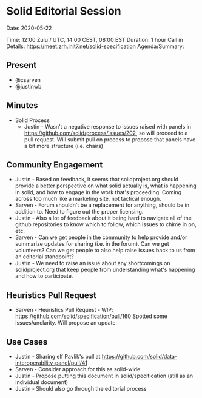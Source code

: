 # Solid Editorial Session

Date: 2020-05-22

Time: 12:00 Zulu / UTC, 14:00 CEST, 08:00 EST
Duration: 1 hour
Call in Details: https://meet.zrh.init7.net/solid-specification
Agenda/Summary:

## Present
* @csarven
* @justinwb

## Minutes
* Solid Process
  * Justin - Wasn't a negative response to issues raised with panels in https://github.com/solid/process/issues/202, so will proceed to a pull request. Will submit pull on process to propose that panels have a bit more structure (i.e. chairs)

## Community Engagement

* Justin - Based on feedback, it seems that solidproject.org should provide a better perspective on what solid actually is, what is happening in solid, and how to engage in the work that's proceeding. Coming across too much like a marketing site, not tactical enough.
* Sarven - Forum shouldn't be a replacement for anything, should be in addition to. Need to figure out the proper licensing.
* Justin - Also a lot of feedback about it being hard to navigate all of the github repositories to know which to follow, which issues to chime in on, etc.
* Sarven - Can we get people in the community to help provide and/or summarize updates for sharing (i.e. in the forum). Can we get volunteers? Can we get people to also help raise issues back to us from an editorial standpoint?
* Justin - We need to raise an issue about any shortcomings on solidproject.org that keep people from understanding what's happening and how to participate.

## Heuristics Pull Request
* Sarven - Heuristics Pull Request - WIP: https://github.com/solid/specification/pull/160
  Spotted some issues/unclarity. Will propose an update.

## Use Cases

* Justin - Sharing elf Pavlik's pull at https://github.com/solid/data-interoperability-panel/pull/41
* Sarven - Consider approach for this as solid-wide
* Justin - Propose putting this document in solid/specification (still as an individual document)
* Justin - Should also go through the editorial process
